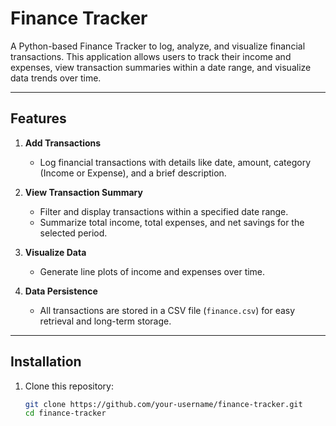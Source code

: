 # Finance Tracker

A Python-based Finance Tracker to log, analyze, and visualize financial transactions. This application allows users to track their income and expenses, view transaction summaries within a date range, and visualize data trends over time.

---

## Features

1. **Add Transactions**  
   - Log financial transactions with details like date, amount, category (Income or Expense), and a brief description.

2. **View Transaction Summary**  
   - Filter and display transactions within a specified date range.
   - Summarize total income, total expenses, and net savings for the selected period.

3. **Visualize Data**  
   - Generate line plots of income and expenses over time.

4. **Data Persistence**  
   - All transactions are stored in a CSV file (`finance.csv`) for easy retrieval and long-term storage.

---

## Installation

1. Clone this repository:
   ```bash
   git clone https://github.com/your-username/finance-tracker.git
   cd finance-tracker
